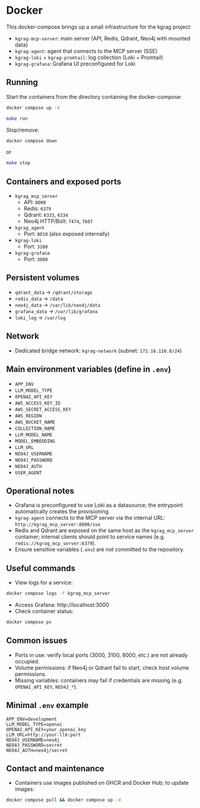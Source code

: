 # Docker

This docker-compose brings up a small infrastructure for the kgrag project:

- `kgrag-mcp-server`: main server (API, Redis, Qdrant, Neo4j with mounted data)
- `kgrag-agent`: agent that connects to the MCP server (SSE)
- `kgrag-loki` + `kgrag-promtail`: log collection (Loki + Promtail)
- `kgrag-grafana`: Grafana UI preconfigured for Loki

## Running

Start the containers from the directory containing the docker-compose:

```bash
docker compose up -d
```

```bash
make run
```

Stop/remove:

```bash
docker compose down
```

or 

```bash
make stop
```

## Containers and exposed ports

- `kgrag_mcp_server`
    - API: `8000`
    - Redis: `6379`
    - Qdrant: `6333`, `6334`
    - Neo4j HTTP/Bolt: `7474`, `7687`
- `kgrag_agent`
    - Port: `8010` (also exposed internally)
- `kgrag-loki`
    - Port: `3100`
- `kgrag-grafana`
    - Port: `3000`

## Persistent volumes

- `qdrant_data` -> `/qdrant/storage`
- `redis_data` -> `/data`
- `neo4j_data` -> `/var/lib/neo4j/data`
- `grafana_data` -> `/var/lib/grafana`
- `loki_log` -> `/var/log`

## Network

- Dedicated bridge network: `kgrag-network` (subnet: `172.16.110.0/24`)

## Main environment variables (define in `.env`)

- `APP_ENV`
- `LLM_MODEL_TYPE`
- `OPENAI_API_KEY`
- `AWS_ACCESS_KEY_ID`
- `AWS_SECRET_ACCESS_KEY`
- `AWS_REGION`
- `AWS_BUCKET_NAME`
- `COLLECTION_NAME`
- `LLM_MODEL_NAME`
- `MODEL_EMBEDDING`
- `LLM_URL`
- `NEO4J_USERNAME`
- `NEO4J_PASSWORD`
- `NEO4J_AUTH`
- `USER_AGENT`

## Operational notes

- Grafana is preconfigured to use Loki as a datasource; the entrypoint automatically creates the provisioning.
- `kgrag-agent` connects to the MCP server via the internal URL: `http://kgrag_mcp_server:8000/sse`
- Redis and Qdrant are exposed on the same host as the `kgrag_mcp_server` container; internal clients should point to service names (e.g. `redis://kgrag_mcp_server:6379`).
- Ensure sensitive variables (`.env`) are not committed to the repository.

## Useful commands

- View logs for a service:

```bash
docker compose logs -f kgrag_mcp_server
```

- Access Grafana: http://localhost:3000
- Check container status:

```bash
docker compose ps
```

## Common issues

- Ports in use: verify local ports (3000, 3100, 8000, etc.) are not already occupied.
- Volume permissions: if Neo4j or Qdrant fail to start, check host volume permissions.
- Missing variables: containers may fail if credentials are missing (e.g. `OPENAI_API_KEY`, `NEO4J_*`).

## Minimal `.env` example

```env
APP_ENV=development
LLM_MODEL_TYPE=openai
OPENAI_API_KEY=your_openai_key
LLM_URL=http://your-llm:port
NEO4J_USERNAME=neo4j
NEO4J_PASSWORD=secret
NEO4J_AUTH=neo4j/secret
```

## Contact and maintenance

- Containers use images published on GHCR and Docker Hub; to update images:

```bash
docker compose pull && docker compose up -d
```
